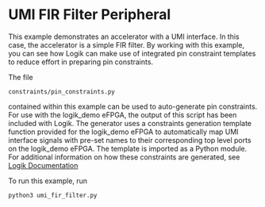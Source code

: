 # UMI FIR Filter Peripheral

This example demonstrates an accelerator with a UMI interface.  In this case, the accelerator is a simple FIR filter.  By working with this example, you can see how Logik can make use of integrated pin constraint templates to reduce effort in preparing pin constraints.

The file

```
constraints/pin_constraints.py
```

contained within this example can be used to auto-generate pin constraints.  For use with the logik_demo eFPGA, the output of this script has been included with Logik.  The generator uses a constraints generation template function provided for the logik_demo eFPGA to automatically map UMI interface signals with pre-set names to their corresponding top level ports on the logik_demo eFPGA.  The template is imported as a Python module.  For additional information on how these constraints are generated, see [Logik Documentation]()

To run this example, run

```
python3 umi_fir_filter.py
```
